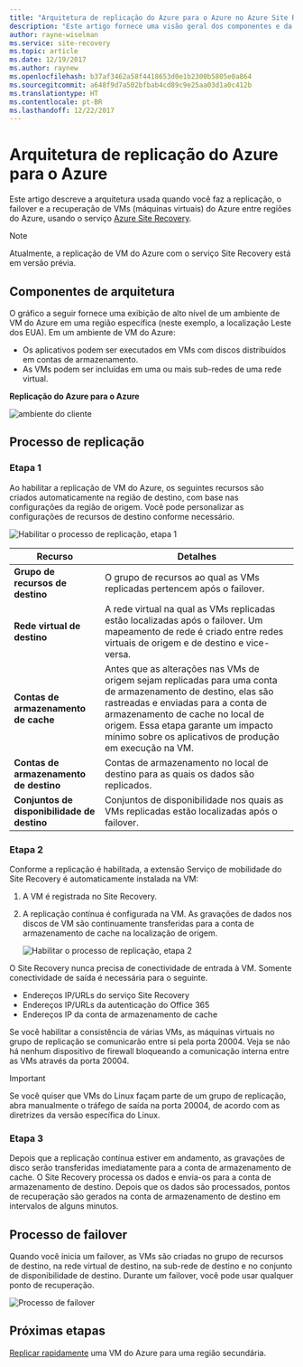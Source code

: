 ```yaml
---
title: "Arquitetura de replicação do Azure para o Azure no Azure Site Recovery | Microsoft Docs"
description: "Este artigo fornece uma visão geral dos componentes e da arquitetura usados ao replicar VMs do Azure entre regiões do Azure com o serviço Azure Site Recovery."
author: rayne-wiselman
ms.service: site-recovery
ms.topic: article
ms.date: 12/19/2017
ms.author: raynew
ms.openlocfilehash: b37af3462a58f4418653d0e1b2300b5805e0a864
ms.sourcegitcommit: a648f9d7a502bfbab4cd89c9e25aa03d1a0c412b
ms.translationtype: HT
ms.contentlocale: pt-BR
ms.lasthandoff: 12/22/2017
---
```

# <a name="azure-to-azure-replication-architecture"></a>Arquitetura de replicação do Azure para o Azure


Este artigo descreve a arquitetura usada quando você faz a replicação, o failover e a recuperação de VMs (máquinas virtuais) do Azure entre regiões do Azure, usando o serviço [Azure Site Recovery](site-recovery-overview.md).

>[!NOTE]
>Atualmente, a replicação de VM do Azure com o serviço Site Recovery está em versão prévia.



## <a name="architectural-components"></a>Componentes de arquitetura

O gráfico a seguir fornece uma exibição de alto nível de um ambiente de VM do Azure em uma região específica (neste exemplo, a localização Leste dos EUA). Em um ambiente de VM do Azure:
- Os aplicativos podem ser executados em VMs com discos distribuídos em contas de armazenamento.
- As VMs podem ser incluídas em uma ou mais sub-redes de uma rede virtual.


**Replicação do Azure para o Azure**

![ambiente do cliente](./media/concepts-azure-to-azure-architecture/source-environment.png)

## <a name="replication-process"></a>Processo de replicação

### <a name="step-1"></a>Etapa 1

Ao habilitar a replicação de VM do Azure, os seguintes recursos são criados automaticamente na região de destino, com base nas configurações da região de origem. Você pode personalizar as configurações de recursos de destino conforme necessário.

![Habilitar o processo de replicação, etapa 1](./media/concepts-azure-to-azure-architecture/enable-replication-step-1.png)

**Recurso** | **Detalhes**
--- | ---
**Grupo de recursos de destino** | O grupo de recursos ao qual as VMs replicadas pertencem após o failover.
**Rede virtual de destino** | A rede virtual na qual as VMs replicadas estão localizadas após o failover. Um mapeamento de rede é criado entre redes virtuais de origem e de destino e vice-versa.
**Contas de armazenamento de cache** | Antes que as alterações nas VMs de origem sejam replicadas para uma conta de armazenamento de destino, elas são rastreadas e enviadas para a conta de armazenamento de cache no local de origem. Essa etapa garante um impacto mínimo sobre os aplicativos de produção em execução na VM.
**Contas de armazenamento de destino**  | Contas de armazenamento no local de destino para as quais os dados são replicados.
**Conjuntos de disponibilidade de destino**  | Conjuntos de disponibilidade nos quais as VMs replicadas estão localizadas após o failover.

### <a name="step-2"></a>Etapa 2

Conforme a replicação é habilitada, a extensão Serviço de mobilidade do Site Recovery é automaticamente instalada na VM:

1. A VM é registrada no Site Recovery.

2. A replicação contínua é configurada na VM. As gravações de dados nos discos de VM são continuamente transferidas para a conta de armazenamento de cache na localização de origem.

   ![Habilitar o processo de replicação, etapa 2](./media/concepts-azure-to-azure-architecture/enable-replication-step-2.png)


 O Site Recovery nunca precisa de conectividade de entrada à VM. Somente conectividade de saída é necessária para o seguinte.

 - Endereços IP/URLs do serviço Site Recovery
 - Endereços IP/URLs da autenticação do Office 365
 - Endereços IP da conta de armazenamento de cache

Se você habilitar a consistência de várias VMs, as máquinas virtuais no grupo de replicação se comunicarão entre si pela porta 20004. Veja se não há nenhum dispositivo de firewall bloqueando a comunicação interna entre as VMs através da porta 20004.

> [!IMPORTANT]
Se você quiser que VMs do Linux façam parte de um grupo de replicação, abra manualmente o tráfego de saída na porta 20004, de acordo com as diretrizes da versão específica do Linux.

### <a name="step-3"></a>Etapa 3

Depois que a replicação contínua estiver em andamento, as gravações de disco serão transferidas imediatamente para a conta de armazenamento de cache. O Site Recovery processa os dados e envia-os para a conta de armazenamento de destino. Depois que os dados são processados, pontos de recuperação são gerados na conta de armazenamento de destino em intervalos de alguns minutos.

## <a name="failover-process"></a>Processo de failover

Quando você inicia um failover, as VMs são criadas no grupo de recursos de destino, na rede virtual de destino, na sub-rede de destino e no conjunto de disponibilidade de destino. Durante um failover, você pode usar qualquer ponto de recuperação.

![Processo de failover](./media/concepts-azure-to-azure-architecture/failover.png)

## <a name="next-steps"></a>Próximas etapas

[Replicar rapidamente](azure-to-azure-quickstart.md) uma VM do Azure para uma região secundária.
